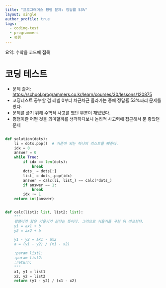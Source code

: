 ```yaml
---
title: "프로그래머스 평행 문제: 정답률 53%"
layout: single
author_profile: true
tags:
  - coding-test
  - programmers
  - 평행
---
```

요약: 수학을 코드에 접목

# 코딩 테스트

- 문제 출처: https://school.programmers.co.kr/learn/courses/30/lessons/120875
- 코딩테스트 공부할 겸 레벨 0부터 차근차근 올라가는 중에 정답률 53%짜리 문제를 봤다.
- 문제를 풀기 위해 수학적 사고를 했던 부분이 재밌었다.
- 평행이란 어떤 것을 의미할까를 생각하다보니 논리적 사고력에 접근해서 푼 좋았던 문제

```python

def solution(dots):
    li = dots.pop()  # 기준이 되는 하나의 리스트를 빼준다.
    idx = 0
    answer = 0
    while True:
        if idx == len(dots):
            break
        dots_ = dots[:]
        list_ = dots_.pop(idx)
        answer = calc(li, list_) == calc(*dots_)
        if answer == 1:
            break
        idx += 1
    return int(answer)


def calc(list1: list, list2: list):
    """
    평행이라 함은 기울기가 같다는 뜻이다. 그러므로 기울기를 구한 뒤 비교한다.
    y1 = ax1 + b
    y2 = ax2 + b

    y1 - y2 = ax1 - ax2
    a = (y1 - y2) / (x1 - x2)

    :param list1:
    :param list2:
    :return:
    """
    x1, y1 = list1
    x2, y2 = list2
    return (y1 - y2) / (x1 - x2)

```